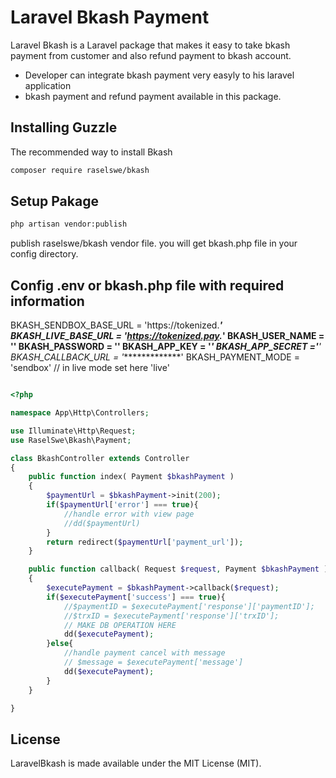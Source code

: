 # Laravel Bkash Payment


Laravel Bkash is a Laravel package that makes it easy to take bkash payment from customer 
and also refund payment to bkash account.

- Developer can integrate bkash payment very easyly to his laravel application
- bkash payment and refund payment available in this package.


## Installing Guzzle

The recommended way to install Bkash

```bash
composer require raselswe/bkash
```


## Setup Pakage

```bash
php artisan vendor:publish 
```
publish raselswe/bkash vendor file. you will get bkash.php file in your config directory.


## Config .env or bkash.php file with required information

BKASH_SENDBOX_BASE_URL = 'https://tokenized.*******'
BKASH_LIVE_BASE_URL = 'https://tokenized.pay.*********'
BKASH_USER_NAME = '****************'
BKASH_PASSWORD = '******************'
BKASH_APP_KEY = '******************'
BKASH_APP_SECRET ='*************'
BKASH_CALLBACK_URL = '**************'
BKASH_PAYMENT_MODE = 'sendbox'  // in live mode set here 'live'


```php

<?php

namespace App\Http\Controllers;

use Illuminate\Http\Request;
use RaselSwe\Bkash\Payment;

class BkashController extends Controller
{
    public function index( Payment $bkashPayment )
    {
        $paymentUrl = $bkashPayment->init(200);
        if($paymentUrl['error'] === true){
            //handle error with view page
            //dd($paymentUrl)
        }
        return redirect($paymentUrl['payment_url']);
    }

    public function callback( Request $request, Payment $bkashPayment )
    {
        $executePayment = $bkashPayment->callback($request);
        if($executePayment['success'] === true){
            //$paymentID = $executePayment['response']['paymentID'];
            //$trxID = $executePayment['response']['trxID'];
            // MAKE DB OPERATION HERE
            dd($executePayment);
        }else{
            //handle payment cancel with message
            // $message = $executePayment['message']
            dd($executePayment);
        }
    }

}

```

## License

LaravelBkash is made available under the MIT License (MIT).
